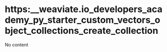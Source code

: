 # https:__weaviate.io_developers_academy_py_starter_custom_vectors_object_collections_create_collection
No content